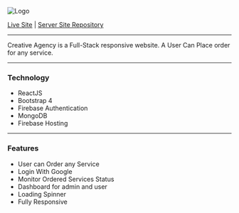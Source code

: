 ![Logo](https://i.ibb.co/Qm5tFwm/logo.png "Icon")


[Live Site](https://ar-creative-agency.web.app/) | [Server Site Repository](https://github.com/ArzuAshik/creative-agency-server)
___

Creative Agency is a Full-Stack responsive website. A User Can Place order for any service.

___
### Technology
+ ReactJS
+ Bootstrap 4
+ Firebase Authentication
+ MongoDB
+ Firebase Hosting

___
### Features
+ User can Order any Service
+ Login With Google
+ Monitor Ordered Services Status
+ Dashboard for admin and user
+ Loading Spinner
+ Fully Responsive
